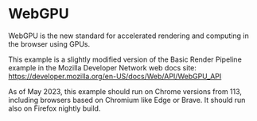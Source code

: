 # WebGPU

WebGPU is the new standard for accelerated rendering and computing in the browser using GPUs.

This example is a slightly modified version of the Basic Render Pipeline example in the Mozilla Developer Network web docs site:
https://developer.mozilla.org/en-US/docs/Web/API/WebGPU_API

As of May 2023, this example should run on Chrome versions from 113, including browsers based on Chromium like Edge or Brave. It should run also on Firefox nightly build.